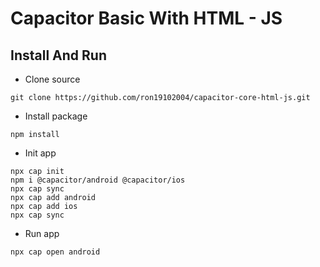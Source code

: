 # Capacitor Basic With HTML - JS
## Install And Run
- Clone source
```
git clone https://github.com/ron19102004/capacitor-core-html-js.git
```
- Install package
```
npm install
```
- Init app
```
npx cap init
npm i @capacitor/android @capacitor/ios
npx cap sync
npx cap add android
npx cap add ios
npx cap sync
```
- Run app
```
npx cap open android
```
